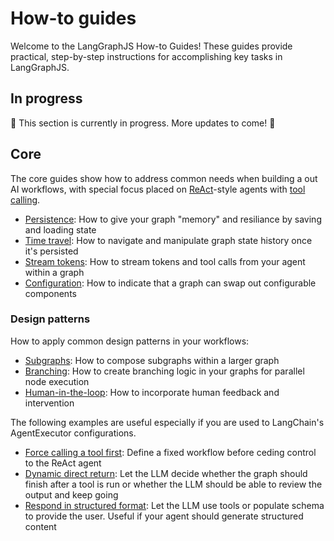 # How-to guides

Welcome to the LangGraphJS How-to Guides! These guides provide practical, step-by-step instructions for accomplishing key tasks in LangGraphJS.

## In progress

🚧 This section is currently in progress. More updates to come! 🚧

## Core

The core guides show how to address common needs when building a out AI workflows, with special focus placed on [ReAct](https://arxiv.org/abs/2210.03629)-style agents with [tool calling](https://js.langchain.com/v0.2/docs/how_to/tool_calling/).

- [Persistence](persistence.ipynb): How to give your graph "memory" and resiliance by saving and loading state
- [Time travel](time-travel.ipynb): How to navigate and manipulate graph state history once it's persisted
- [Stream tokens](stream-tokens.ipynb): How to stream tokens and tool calls from your agent within a graph
- [Configuration](configuration.ipynb): How to indicate that a graph can swap out configurable components

### Design patterns

How to apply common design patterns in your workflows:

- [Subgraphs](subgraph.ipynb): How to compose subgraphs within a larger graph
- [Branching](branching.ipynb): How to create branching logic in your graphs for parallel node execution
- [Human-in-the-loop](human-in-the-loop.ipynb): How to incorporate human feedback and intervention

The following examples are useful especially if you are used to LangChain's AgentExecutor configurations.

- [Force calling a tool first](force-calling-a-tool-first.ipynb): Define a fixed workflow before ceding control to the ReAct agent
- [Dynamic direct return](dynamically-returning-directly.ipynb): Let the LLM decide whether the graph should finish after a tool is run or whether the LLM should be able to review the output and keep going
- [Respond in structured format](respond-in-format.ipynb): Let the LLM use tools or populate schema to provide the user. Useful if your agent should generate structured content